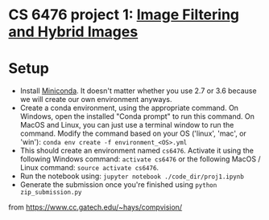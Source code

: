 # CS 6476 project 1: [Image Filtering and Hybrid Images](https://www.cc.gatech.edu/~hays/compvision/proj1/)

# Setup
- Install <a href="https://conda.io/miniconda.html">Miniconda</a>. It doesn't matter whether you use 2.7 or 3.6 because we will create our own environment anyways.
- Create a conda environment, using the appropriate command. On Windows, open the installed "Conda prompt" to run this command. On MacOS and Linux, you can just use a terminal window to run the command. Modify the command based on your OS ('linux', 'mac', or 'win'): `conda env create -f environment_<OS>.yml`
- This should create an environment named `cs6476`. Activate it using the following Windows command: `activate cs6476` or the following MacOS / Linux command: `source activate cs6476`.
- Run the notebook using: `jupyter notebook ./code_dir/proj1.ipynb`
- Generate the submission once you're finished using `python zip_submission.py`


from https://www.cc.gatech.edu/~hays/compvision/
